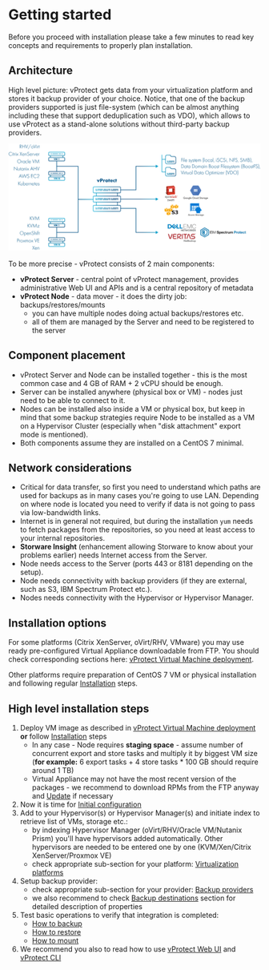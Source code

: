 # Getting started

Before you proceed with installation please take a few minutes to read key concepts and requirements to properly plan installation.

## Architecture

High level picture: vProtect gets data from your virtualization platform and stores it backup provider of your choice. Notice, that one of the backup providers supported is just file-system \(which can be almost anything including these that support deduplication such as VDO\), which allows to use vProtect as a stand-alone solutions without third-party backup providers.



![High level architecture](.gitbook/assets/vprotect-architektura.jpg)



To be more precise - vProtect consists of 2 main components:

* **vProtect Server** - central point of vProtect management, provides administrative Web UI and APIs and  is a central repository of metadata
* **vProtect Node** - data mover - it does the dirty job: backups/restores/mounts
  * you can have multiple nodes doing actual backups/restores etc.
  * all of them are managed by the Server and need to be registered to the server

## Component placement

* vProtect Server and Node can be installed together - this is the most common case and 4 GB of RAM + 2 vCPU should be enough.
* Server can be installed anywhere \(physical box or VM\) - nodes just need to be able to connect to it.
* Nodes can be installed also inside a VM or physical box, but keep in mind that some backup strategies require Node to be installed as a VM on a Hypervisor Cluster \(especially when "disk attachment" export mode is mentioned\).
* Both components assume they are installed on a CentOS 7 minimal.

## Network considerations

* Critical for data transfer, so first you need to understand which paths are used for backups as in many cases you're going to use LAN. Depending on where node is located you need to verify if data is not going to pass via low-bandwidth links.
* Internet is in general not required, but during the installation `yum` needs to fetch packages from the repositories, so you need at least access to your internal repositories.
* **Storware Insight** \(enhancement allowing Storware to know about your problems earlier\) needs Internet access from the Server.
* Node needs access to the Server \(ports 443 or 8181 depending on the setup\).
* Node needs connectivity with backup providers \(if they are external, such as S3, IBM Spectrum Protect etc.\).
* Nodes needs connectivity with the Hypervisor or Hypervisor Manager.

## Installation options

For some platforms \(Citrix XenServer, oVirt/RHV, VMware\) you may use ready pre-configured Virtual Appliance downloadable from FTP. You should check corresponding sections here: [vProtect Virtual Machine deployment](image/).

Other platforms require preparation of CentOS 7 VM or physical installation and following regular [Installation](install/) steps.

## High level installation steps

1. Deploy VM image as described in [vProtect Virtual Machine deployment](image/) **or** follow [Installation](install/) steps
   * In any case - Node requires **staging space** - assume number of concurrent export and store tasks and multiply it by biggest VM size \(**for example:** 6 export tasks + 4 store tasks \* 100 GB should require around 1 TB\)
   * Virtual Appliance may not have the most recent version of the packages - we recommend to download RPMs from the FTP anyway and [Update](update.md) if necessary
2. Now it is time for [Initial configuration](initial_config/)
3. Add to your Hypervisor\(s\) or Hypervisor Manager\(s\) and initiate index to retrieve list of VMs, storage etc.:
   * by indexing Hypervisor Manager \(oVirt/RHV/Oracle VM/Nutanix Prism\) you'll have hypervisors added automatically. Other hypervisors are needed to be entered one by one \(KVM/Xen/Citrix XenServer/Proxmox VE\)
   * check appropriate sub-section for your platform: [Virtualization platforms](initial_config/virtualization-platforms/)
4. Setup backup provider:
   * check appropriate sub-section for your provider: [Backup providers](initial_config/backup-providers/)
   * we also recommend to check [Backup destinations](admin_webui_overview/admin_webui_bd.md) section for detailed description of properties
5. Test basic operations to verify that integration is completed:
   * [How to backup](admin_webui_overview/admin_webui_how_to_backup.md)
   * [How to restore](admin_webui_overview/admin_webui_how_to_restore.md)
   * [How to mount](admin_webui_overview/admin_webui_how_to_mount.md)
6. We recommend you also to read how to use [vProtect Web UI](admin_webui_overview/) and [vProtect CLI](admin_cli_overview/)



